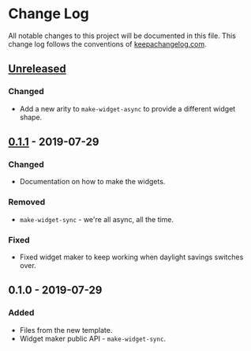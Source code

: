# Change Log
All notable changes to this project will be documented in this file. This change log follows the conventions of [keepachangelog.com](http://keepachangelog.com/).

## [Unreleased]
### Changed
- Add a new arity to `make-widget-async` to provide a different widget shape.

## [0.1.1] - 2019-07-29
### Changed
- Documentation on how to make the widgets.

### Removed
- `make-widget-sync` - we're all async, all the time.

### Fixed
- Fixed widget maker to keep working when daylight savings switches over.

## 0.1.0 - 2019-07-29
### Added
- Files from the new template.
- Widget maker public API - `make-widget-sync`.

[Unreleased]: https://github.com/your-name/htmlparser/compare/0.1.1...HEAD
[0.1.1]: https://github.com/your-name/htmlparser/compare/0.1.0...0.1.1
